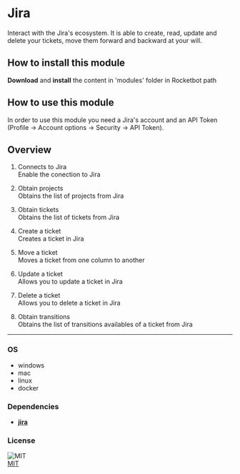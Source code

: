 



# Jira
  
Interact with the Jira's ecosystem. It is able to create, read, update and delete your tickets, move them forward and backward at your will.

## How to install this module
  
__Download__ and __install__ the content in 'modules' folder in Rocketbot path  


## How to use this module

In order to use this module you need a Jira's account and an API Token (Profile -> Account options -> Security -> API Token).



## Overview


1. Connects to Jira  
Enable the conection to Jira

2. Obtain projects  
Obtains the list of projects from Jira

3. Obtain tickets  
Obtains the list of tickets from Jira

4. Create a ticket  
Creates a ticket in Jira

5. Move a ticket  
Moves a ticket from one column to another

6. Update a ticket  
Allows you to update a ticket in Jira

7. Delete a ticket  
Allows you to delete a ticket in Jira

8. Obtain transitions  
Obtains the list of transitions availables of a ticket from Jira  




----
### OS

- windows
- mac
- linux
- docker

### Dependencies
- [**jira**](https://pypi.org/project/jira/)
### License
  
![MIT](https://camo.githubusercontent.com/107590fac8cbd65071396bb4d04040f76cde5bde/687474703a2f2f696d672e736869656c64732e696f2f3a6c6963656e73652d6d69742d626c75652e7376673f7374796c653d666c61742d737175617265)  
[MIT](http://opensource.org/licenses/mit-license.ph)